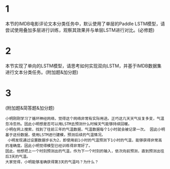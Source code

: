 # 1
本节的IMDB电影评论文本分类任务中，默认使用了单层的Paddle LSTM模型，请尝试使用叠加多层进行训练，观察其效果并与单层LSTM进行对比。(必修题)

# 2
本节实现了单向的LSTM模型，请思考如何实现双向LSTM，并基于IMDB数据集进行文本分类任务。(附加题&加分题)

# 3
(附加题&简答题&加分题)
```
小明刚刚学习了循环神经网络，觉得这个网络非常有实际用途。正巧这几天天气反复多变，气温忽冷忽热。因此小明想是否可以用LSTM去预测什么时候天气能够持续回暖。
小明在网上搜索，找到了往前三年的气温数据，气温数据每个1小时就会被记录一次。 因此小明基于这份数据，使用LSTM进行建模，预测后续的气温情况。
 小明发现通过设置数据步长为2，即使用前1小时的气温预测下1小时的气温，能够获得非常高的准确度。因此小明觉得模型已经训练得非常好了。
因此，他想把上一个时刻预测出的气温，作为下一个时刻的输入，依次向前预测，直到预测出往后3天的气温。 
大家觉得，小明能够准确获得第3天的气温吗？为什么？
```
